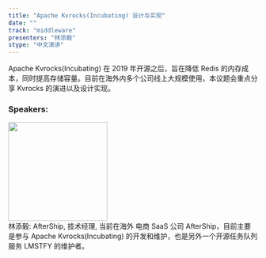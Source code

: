 ```yaml
---
title: "Apache Kvrocks(Incubating) 设计与实现"
date: "" 
track: "middleware"
presenters: "林添毅"
stype: "中文演讲"
---
```

Apache Kvrocks(Incubating) 在 2019 年开源之后，旨在降低 Redis  的内存成本，同时提高存储容量。目前在海外内多个公司线上大规模使用，本议题会重点分享 Kvrocks  的演进以及设计实现。
 ### Speakers: 
 <img src="images/speaker/1080.png" width="200" /><br>林添毅: AfterShip, 技术经理, 当前在海外 电商 SaaS 公司 AfterShip，目前主要是参与 Apache Kvrocks(Incubating) 的开发和维护，也是另外一个开源任务队列服务 LMSTFY 的维护者。
 